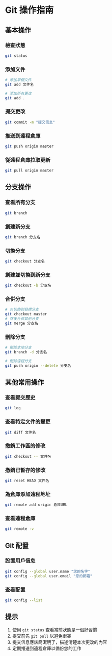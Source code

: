 # Git 操作指南

## 基本操作

### 檢查狀態
```bash
git status
```

### 添加文件
```bash
# 添加單個文件
git add 文件名

# 添加所有更改
git add .
```

### 提交更改
```bash
git commit -m "提交信息"
```

### 推送到遠程倉庫
```bash
git push origin master
```

### 從遠程倉庫拉取更新
```bash
git pull origin master
```

## 分支操作

### 查看所有分支
```bash
git branch
```

### 創建新分支
```bash
git branch 分支名
```

### 切換分支
```bash
git checkout 分支名
```

### 創建並切換到新分支
```bash
git checkout -b 分支名
```

### 合併分支
```bash
# 先切換到目標分支
git checkout master
# 然後合併其他分支
git merge 分支名
```

### 刪除分支
```bash
# 刪除本地分支
git branch -d 分支名

# 刪除遠程分支
git push origin --delete 分支名
```

## 其他常用操作

### 查看提交歷史
```bash
git log
```

### 查看特定文件的變更
```bash
git diff 文件名
```

### 撤銷工作區的修改
```bash
git checkout -- 文件名
```

### 撤銷已暫存的修改
```bash
git reset HEAD 文件名
```

### 為倉庫添加遠程地址
```bash
git remote add origin 倉庫URL
```

### 查看遠程倉庫
```bash
git remote -v
```

## Git 配置

### 設置用戶信息
```bash
git config --global user.name "您的名字"
git config --global user.email "您的郵箱"
```

### 查看配置
```bash
git config --list
```

## 提示

1. 使用 `git status` 查看當前狀態是一個好習慣
2. 提交前先 `git pull` 以避免衝突
3. 提交信息應該簡潔明了，描述清楚本次更改的內容
4. 定期推送到遠程倉庫以備份您的工作 